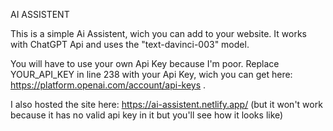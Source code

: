 AI ASSISTENT


This is a simple Ai Assistent, wich you can add to your website. It works with ChatGPT Api and uses the "text-davinci-003" model.

You will have to use your own Api Key because I'm poor. Replace YOUR_API_KEY in line 238 with your Api Key, wich you can get here: https://platform.openai.com/account/api-keys .

I also hosted the site here: https://ai-assistent.netlify.app/ (but it won't work because it has no valid api key in it but you'll see how it looks like)
